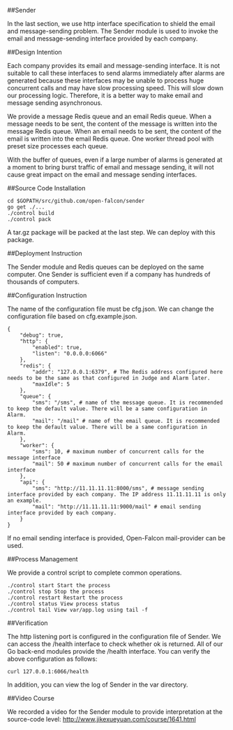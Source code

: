 ##Sender

In the last section, we use http interface specification to shield the email and message-sending problem. The Sender module is used to invoke the email and message-sending interface provided by each company.

##Design Intention

Each company provides its email and message-sending interface. It is not suitable to call these interfaces to send alarms immediately after alarms are generated because these interfaces may be unable to process huge concurrent calls and may have slow processing speed. This will slow down our processing logic. Therefore, it is a better way to make email and message sending asynchronous. 

We provide a message Redis queue and an email Redis queue. When a message needs to be sent, the content of the message is written into the message Redis queue. When an email needs to be sent, the content of the email is written into the email Redis queue. One worker thread pool with preset size processes each queue.

With the buffer of queues, even if a large number of alarms is generated at a moment to bring burst traffic of email and message sending, it will not cause great impact on the email and message sending interfaces.

##Source Code Installation

```
cd $GOPATH/src/github.com/open-falcon/sender
go get ./...
./control build
./control pack
```
A tar.gz package will be packed at the last step. We can deploy with this package.


##Deployment Instruction

The Sender module and Redis queues can be deployed on the same computer. One Sender is sufficient even if a company has hundreds of thousands of computers.

##Configuration Instruction

The name of the configuration file must be cfg.json. We can change the configuration file based on cfg.example.json.

```
{
    "debug": true,
    "http": {
        "enabled": true,
        "listen": "0.0.0.0:6066"
    },
    "redis": {
        "addr": "127.0.0.1:6379", # The Redis address configured here needs to be the same as that configured in Judge and Alarm later.
        "maxIdle": 5
    },
    "queue": {
        "sms": "/sms", # name of the message queue. It is recommended to keep the default value. There will be a same configuration in Alarm.
        "mail": "/mail" # name of the email queue. It is recommended to keep the default value. There will be a same configuration in Alarm.
    },
    "worker": {
        "sms": 10, # maximum number of concurrent calls for the message interface
        "mail": 50 # maximum number of concurrent calls for the email interface
    },
    "api": {
        "sms": "http://11.11.11.11:8000/sms", # message sending interface provided by each company. The IP address 11.11.11.11 is only an example.
        "mail": "http://11.11.11.11:9000/mail" # email sending interface provided by each company.
    }
}
```
If no email sending interface is provided, Open-Falcon mail-provider can be used.

##Process Management

We provide a control script to complete common operations.

```
./control start Start the process
./control stop Stop the process
./control restart Restart the process
./control status View process status
./control tail View var/app.log using tail -f
```

##Verification

The http listening port is configured in the configuration file of Sender. We can access the /health interface to check whether ok is returned. All of our Go back-end modules provide the /health interface. You can verify the above configuration as follows:

```curl 127.0.0.1:6066/health```

In addition, you can view the log of Sender in the var directory.

##Video Course

We recorded a video for the Sender module to provide interpretation at the source-code level:
http://www.jikexueyuan.com/course/1641.html

